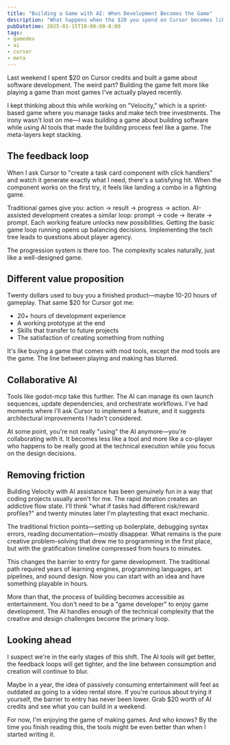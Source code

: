 ```yaml
---
title: "Building a Game with AI: When Development Becomes the Game"
description: "What happens when the $20 you spend on Cursor becomes like buying a game where the gameplay is building the game itself? Exploring the meta-loop of AI-assisted game development."
pubDatetime: 2025-01-15T10:00:00-8:00
tags:
- gamedev
- ai
- cursor
- meta
---
```


Last weekend I spent $20 on Cursor credits and built a game about software development. The weird part? Building the game felt more like playing a game than most games I've actually played recently.

I kept thinking about this while working on "Velocity," which is a sprint-based game where you manage tasks and make tech tree investments. The irony wasn't lost on me—I was building a game about building software while using AI tools that made the building process feel like a game. The meta-layers kept stacking.

## The feedback loop

When I ask Cursor to "create a task card component with click handlers" and watch it generate exactly what I need, there's a satisfying hit. When the component works on the first try, it feels like landing a combo in a fighting game.

Traditional games give you: action → result → progress → action. AI-assisted development creates a similar loop: prompt → code → iterate → prompt. Each working feature unlocks new possibilities. Getting the basic game loop running opens up balancing decisions. Implementing the tech tree leads to questions about player agency.

The progression system is there too. The complexity scales naturally, just like a well-designed game.

## Different value proposition

Twenty dollars used to buy you a finished product—maybe 10-20 hours of gameplay. That same $20 for Cursor got me:

- 20+ hours of development experience
- A working prototype at the end
- Skills that transfer to future projects
- The satisfaction of creating something from nothing

It's like buying a game that comes with mod tools, except the mod tools are the game. The line between playing and making has blurred.

## Collaborative AI

Tools like godot-mcp take this further. The AI can manage its own launch sequences, update dependencies, and orchestrate workflows. I've had moments where I'll ask Cursor to implement a feature, and it suggests architectural improvements I hadn't considered.

At some point, you're not really "using" the AI anymore—you're collaborating with it. It becomes less like a tool and more like a co-player who happens to be really good at the technical execution while you focus on the design decisions.

## Removing friction

Building Velocity with AI assistance has been genuinely fun in a way that coding projects usually aren't for me. The rapid iteration creates an addictive flow state. I'll think "what if tasks had different risk/reward profiles?" and twenty minutes later I'm playtesting that exact mechanic.

The traditional friction points—setting up boilerplate, debugging syntax errors, reading documentation—mostly disappear. What remains is the pure creative problem-solving that drew me to programming in the first place, but with the gratification timeline compressed from hours to minutes.

This changes the barrier to entry for game development. The traditional path required years of learning engines, programming languages, art pipelines, and sound design. Now you can start with an idea and have something playable in hours.

More than that, the process of building becomes accessible as entertainment. You don't need to be a "game developer" to enjoy game development. The AI handles enough of the technical complexity that the creative and design challenges become the primary loop.

## Looking ahead

I suspect we're in the early stages of this shift. The AI tools will get better, the feedback loops will get tighter, and the line between consumption and creation will continue to blur.

Maybe in a year, the idea of passively consuming entertainment will feel as outdated as going to a video rental store. If you're curious about trying it yourself, the barrier to entry has never been lower. Grab $20 worth of AI credits and see what you can build in a weekend.

For now, I'm enjoying the game of making games. And who knows? By the time you finish reading this, the tools might be even better than when I started writing it. 